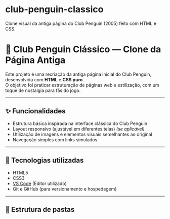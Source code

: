 # club-penguin-classico
Clone visual da antiga página do Club Penguin (2005) feito com HTML e CSS.
# 🐧 Club Penguin Clássico — Clone da Página Antiga

Este projeto é uma recriação da antiga página inicial do Club Penguin, desenvolvida com **HTML** e **CSS puro**.  
O objetivo foi praticar estruturação de páginas web e estilização, com um toque de nostalgia para fãs do jogo.

---

## ✨ Funcionalidades

- Estrutura básica inspirada na interface clássica do Club Penguin
- Layout responsivo (ajustável em diferentes telas) *(se aplicável)*
- Utilização de imagens e elementos visuais semelhantes ao original
- Navegação simples com links simulados

---

## 🔧 Tecnologias utilizadas

- HTML5
- CSS3
- [VS Code](https://code.visualstudio.com/) (Editor utilizado)
- Git e GitHub (para versionamento e hospedagem)

---

## 📁 Estrutura de pastas

